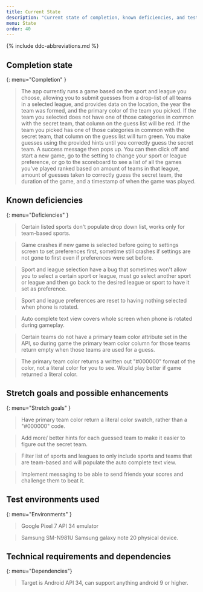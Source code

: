 ```yaml
---
title: Current State
description: "Current state of completion, known deficiencies, and test environments used."
menu: State
order: 40
---
```


{% include ddc-abbreviations.md %}

## Completion state
{: menu="Completion" }

> The app currently runs a game based on the sport and league you choose, allowing you to submit guesses from a drop-list of all teams in a selected league, and provides data on the location, the year the team was formed, and the primary color of the team you picked. If the team you selected does not have one of those categories in common with the secret team, that column on the guess list will be red. If the team you picked has one of those categories in common with the secret team, that column on the guess list will turn green. You make guesses using the provided hints until you correctly guess the secret team. A success message then pops up. You can then click off and start a new game, go to the setting to change your sport or league preference, or go to the scoreboard to see a list of all the games you've played ranked based on amount of teams in that league, amount of guesses taken to correctly guess the secret team, the duration of the game, and a timestamp of when the game was played.

## Known deficiencies
{: menu="Deficiencies" }

> Certain listed sports don't populate drop down list, works only for team-based sports.

> Game crashes if new game is selected before going to settings screen to set preferences first, sometime still crashes if settings are not gone to first even if preferences were set before.

> Sport and league selection have a bug that sometimes won't allow you to select a certain sport or league, must go select another sport or league and then go back to the desired league or sport to have it set as preference.

> Sport and league preferences are reset to having nothing selected when phone is rotated. 

> Auto complete text view covers whole screen when phone is rotated during gameplay. 

> Certain teams do not have a primary team color attribute set in the API, so during game the primary team color column for those teams return empty when those teams are used for a guess.

> The primary team color returns a written out "#000000" format of the color, not a literal color for you to see. Would play better if game returned a literal color.

## Stretch goals and possible enhancements
{: menu="Stretch goals" }

> Have primary team color return a literal color swatch, rather than a "#000000" code.

> Add more/ better hints for each guessed team to make it easier to figure out the secret team.

> Filter list of sports and leagues to only include sports and teams that are team-based and will populate the auto complete text view.

> Implement messaging to be able to send friends your scores and challenge them to beat it.

## Test environments used
{: menu="Environments" }

> Google Pixel 7 API 34 emulator 

> Samsung SM-N981U Samsung galaxy note 20 physical device.

## Technical requirements and dependencies 
{: menu="Dependencies"}

> Target is Android API 34, can support anything android 9 or higher. 